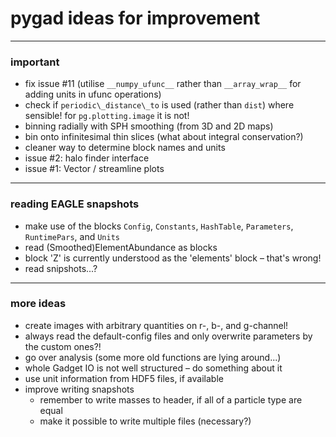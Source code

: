 # pygad ideas for improvement

---

### important

- fix issue #11 (utilise `__numpy_ufunc__` rather than `__array_wrap__` for
  adding units in ufunc operations)
- check if `periodic\_distance\_to` is used (rather than `dist`) where sensible!
  for `pg.plotting.image` it is not!
- binning radially with SPH smoothing (from 3D and 2D maps)
- bin onto infinitesimal thin slices (what about integral conservation?)
- cleaner way to determine block names and units
- issue #2: halo finder interface
- issue #1: Vector / streamline plots

---


### reading EAGLE snapshots

- make use of the blocks `Config`, `Constants`, `HashTable`, `Parameters`, `RuntimePars`, and `Units`
- read (Smoothed)ElementAbundance as blocks
- block 'Z' is currently understood as the 'elements' block – that's wrong!
- read snipshots...?

---

### more ideas

- create images with arbitrary quantities on r-, b-, and g-channel!
- always read the default-config files and only overwrite parameters by the custom ones?!
- go over analysis (some more old functions are lying around...)
- whole Gadget IO is not well structured – do something about it
- use unit information from HDF5 files, if available
- improve writing snapshots
    * remember to write masses to header, if all of a particle type are equal
    * make it possible to write multiple files (necessary?)
